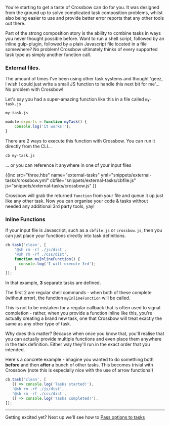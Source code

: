 You're starting to get a taste of Crossbow can do for you. It was designed from the ground
up to solve complicated task composition problems, whilst also being easier to use and provide 
better error reports that any other tools out there.

Part of the strong composition story is the ability to combine tasks in ways you never thought
possible before. Want to run a shell script, followed by an inline gulp-plugin, followed by a
 plain Javascript file located in a file somewhere? No problem! Crossbow ultimately thinks
 of every supported task type as simply another function call.
 
### External files.

The amount of times I've been using other task systems and thought 'geez, I wish I could just write a 
small JS function to handle this next bit for me'... No problem with Crossbow! 

Let's say you had a super-amazing function like this in a file called `my-task.js`
  

`my-task.js`

```js
module.exports = function myTask() {
    console.log('it works!');
}
```

There are 2 ways to execute this function with Crossbow. You can run it directly
from the CLI...

```bash
cb my-task.js
```

... or you can reference it anywhere in one of your input files

{{inc 
    src="three.hbs"
    name="external-tasks"
    yml="snippets/external-tasks/crossbow.yml"
    cbfile="snippets/external-tasks/cbfile.js"
    js="snippets/external-tasks/crossbow.js"
}}

Crossbow will grab the returned `function` from your file and 
 queue it up just like any other task. Now you can organise
 your code & tasks without needed any additional 3rd party tools, yay!
 
 
### Inline Functions

If your input file is Javascript, such as a `cbfile.js` or `crossbow.js`, 
then you can just place your functions directly into task definitions. 
 
 
```js
cb.task('clean', [
    '@sh rm -rf ./js/dist',
    '@sh rm -rf ./css/dist',
    function myInlineFunction() {
      console.log('I will execute 3rd'); 
    }
]);
```

In that example, **3** separate tasks are defined.

The first 2 are regular shell commands - when both of these complete (without error),
 the function `myInlineFunction` will be called.
 
 This is not to be mistaken for a regular callback that is often
 used to signal completion - rather, when you provide a function inline 
 like this, you're actually creating a brand new task, one that Crossbow will
 treat exactly the same as any other type of task.
 
 Why does this matter? Because when once you know that, you'll realise
 that you can actually provide multiple functions and even place them 
 anywhere in the task definition. Either way they'll run in the exact 
 order that you intended.
 
 Here's a concrete example - imagine you wanted to do something both **before**
 and then **after** a bunch of other tasks. This becomes trivial with Crossbow (note this is
 especially nice with the use of arrow functions!)
 
 ```js
 cb.task('clean', [
    () => console.log('Tasks started!'),
    '@sh rm -rf ./js/dist',
    '@sh rm -rf ./css/dist',
    () => console.log('Tasks completed!'),
 ]);
 ```
---
 
Getting excited yet? Next up we'll see how to [Pass options to tasks](/docs/pass-options-to-tasks) 
 
 
 